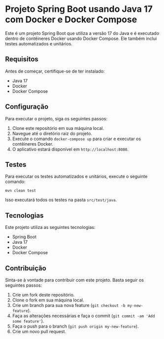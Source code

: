 # Projeto Spring Boot usando Java 17 com Docker e Docker Compose

Este é um projeto Spring Boot que utiliza a versão 17 do Java e é executado dentro de contêineres Docker usando Docker Compose. Ele também inclui testes automatizados e unitários.

## Requisitos

Antes de começar, certifique-se de ter instalado:

- Java 17
- Docker
- Docker Compose

## Configuração

Para executar o projeto, siga os seguintes passos:

1. Clone este repositório em sua máquina local.
2. Navegue até o diretório raiz do projeto.
3. Execute o comando `docker-compose up` para criar e executar os contêineres Docker.
4. O aplicativo estará disponível em `http://localhost:8080`.

## Testes

Para executar os testes automatizados e unitários, execute o seguinte comando:

```
mvn clean test
```


Isso executará todos os testes na pasta `src/test/java`.

## Tecnologias

Este projeto utiliza as seguintes tecnologias:

- Spring Boot
- Java 17
- Docker
- Docker Compose

## Contribuição

Sinta-se à vontade para contribuir com este projeto. Basta seguir os seguintes passos:

1. Crie um fork deste repositório.
2. Clone o fork em sua máquina local.
3. Crie um branch para sua nova feature (`git checkout -b my-new-feature`).
4. Faça as alterações necessárias e faça o commit (`git commit -am 'Add some feature'`).
5. Faça o push para o branch (`git push origin my-new-feature`).
6. Crie um novo pull request.
